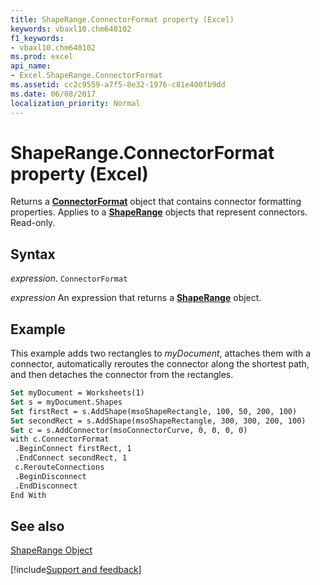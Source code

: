 ```yaml
---
title: ShapeRange.ConnectorFormat property (Excel)
keywords: vbaxl10.chm640102
f1_keywords:
- vbaxl10.chm640102
ms.prod: excel
api_name:
- Excel.ShapeRange.ConnectorFormat
ms.assetid: cc2c9559-a7f5-8e32-1976-c81e400fb9dd
ms.date: 06/08/2017
localization_priority: Normal
---
```



# ShapeRange.ConnectorFormat property (Excel)

Returns a  **[ConnectorFormat](Excel.ConnectorFormat.md)** object that contains connector formatting properties. Applies to a **[ShapeRange](Excel.ShapeRange.md)** objects that represent connectors. Read-only.


## Syntax

_expression_. `ConnectorFormat`

 _expression_ An expression that returns a **[ShapeRange](Excel.shaperange.md)** object.


## Example

This example adds two rectangles to  _myDocument_, attaches them with a connector, automatically reroutes the connector along the shortest path, and then detaches the connector from the rectangles.


```vb
Set myDocument = Worksheets(1) 
Set s = myDocument.Shapes 
Set firstRect = s.AddShape(msoShapeRectangle, 100, 50, 200, 100) 
Set secondRect = s.AddShape(msoShapeRectangle, 300, 300, 200, 100) 
Set c = s.AddConnector(msoConnectorCurve, 0, 0, 0, 0) 
with c.ConnectorFormat 
 .BeginConnect firstRect, 1 
 .EndConnect secondRect, 1 
 c.RerouteConnections 
 .BeginDisconnect 
 .EndDisconnect 
End With
```


## See also


[ShapeRange Object](Excel.ShapeRange.md)

[!include[Support and feedback](~/includes/feedback-boilerplate.md)]